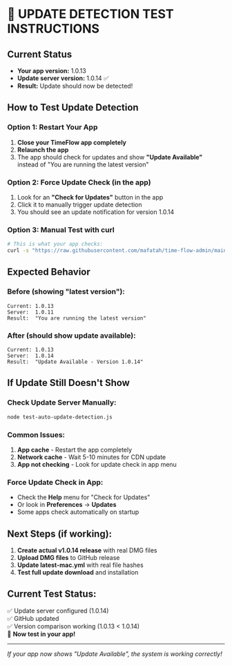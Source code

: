 # 🔄 UPDATE DETECTION TEST INSTRUCTIONS

## Current Status
- **Your app version:** 1.0.13
- **Update server version:** 1.0.14 ✅
- **Result:** Update should now be detected!

## How to Test Update Detection

### Option 1: Restart Your App
1. **Close your TimeFlow app completely**
2. **Relaunch the app**
3. The app should check for updates and show **"Update Available"** instead of "You are running the latest version"

### Option 2: Force Update Check (in the app)
1. Look for an **"Check for Updates"** button in the app
2. Click it to manually trigger update detection
3. You should see an update notification for version 1.0.14

### Option 3: Manual Test with curl
```bash
# This is what your app checks:
curl -s "https://raw.githubusercontent.com/mafatah/time-flow-admin/main/latest-mac.yml"
```

## Expected Behavior

### Before (showing "latest version"):
```
Current: 1.0.13
Server:  1.0.11  
Result:  "You are running the latest version"
```

### After (should show update available):
```
Current: 1.0.13
Server:  1.0.14  
Result:  "Update Available - Version 1.0.14"
```

## If Update Still Doesn't Show

### Check Update Server Manually:
```bash
node test-auto-update-detection.js
```

### Common Issues:
1. **App cache** - Restart the app completely
2. **Network cache** - Wait 5-10 minutes for CDN update
3. **App not checking** - Look for update check in app menu

### Force Update Check in App:
- Check the **Help** menu for "Check for Updates"
- Or look in **Preferences** → **Updates**
- Some apps check automatically on startup

## Next Steps (if working):

1. **Create actual v1.0.14 release** with real DMG files
2. **Upload DMG files** to GitHub release
3. **Update latest-mac.yml** with real file hashes
4. **Test full update download** and installation

## Current Test Status:
✅ Update server configured (1.0.14)  
✅ GitHub updated  
✅ Version comparison working (1.0.13 < 1.0.14)  
🔄 **Now test in your app!**

---
*If your app now shows "Update Available", the system is working correctly!* 